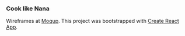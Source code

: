 ### Cook like Nana
Wireframes at [Moqup](https://app.moqups.com/loyola2015/gnwBA9BcaA/view).
This project was bootstrapped with [Create React App](https://github.com/facebookincubator/create-react-app).
